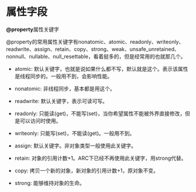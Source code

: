 # 属性字段

**@property**属性关键字

@property的常用属性关键字有nonatomic、atomic、readonly、writeonly、readwrite、assign、retain、copy、strong、weak、unsafe\_unretained、nonnull、nullable、null\_resettable，看着挺多的，但是经常用的也就那几个。

* atomic:
   默认关键字，也就是说如果什么都不写，默认就是这个。表示该属性是线程同步的。一般用不到，会影响性能。

* nonatomic:
   非线程同步，基本都是用这个。

* readwrite:
   默认关键字，表示可读可写。
* readonly:
   只能读\(get\)，不能写\(set\)，当你希望属性不能被外界直接修改，但是可以访问时使用。 
* writeonly: 
  只能写\(set\)，不能读\(get\)。一般用不到。

* assign:
   默认关键字。非对象类型一般使用此关键字。
* retain:
   对象的引用计数+1。ARC下已经不再使用此关键字，用strong代替。
* copy:
   拷贝一个新的对象，新对象的引用计数+1，原对象不变。
* strong:
   能够维持对象的生命。

  




